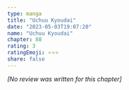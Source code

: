```yaml
---
type: manga
title: "Uchuu Kyoudai"
date: "2023-05-03T19:07:20"
name: "Uchuu Kyoudai"
chapter: 88
rating: 3
ratingEmoji: ⭐️⭐️⭐️
share: false
---
```


*[No review was written for this chapter]*
